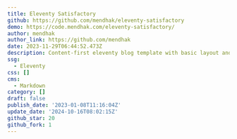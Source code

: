 ```yaml
---
title: Eleventy Satisfactory
github: https://github.com/mendhak/eleventy-satisfactory
demo: https://code.mendhak.com/eleventy-satisfactory/
author: mendhak
author_link: https://github.com/mendhak
date: 2023-11-29T06:44:52.473Z
description: Content-first eleventy blog template with basic layout and various features
ssg:
  - Eleventy
css: []
cms:
  - Markdown
category: []
draft: false
publish_date: '2023-01-08T11:16:04Z'
update_date: '2024-10-16T08:02:15Z'
github_star: 20
github_fork: 1
---
```


